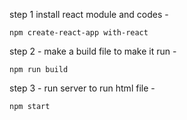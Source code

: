 step 1 install react module and codes - 
 ```
npm create-react-app with-react
```
step 2 - make a build file to make it run - 
```
npm run build 
```

step  3 - run server to run html file -
```
npm start 
```